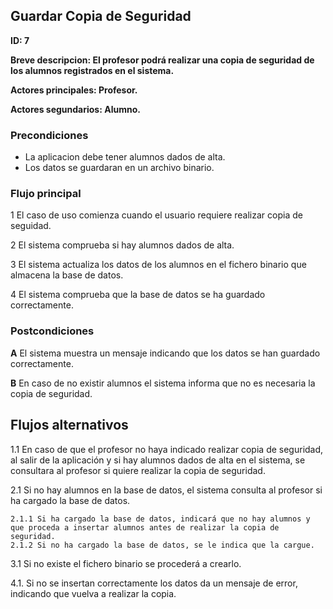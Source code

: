 
## Guardar Copia de Seguridad

**ID: 7**

**Breve descripcion: El profesor podrá realizar una copia de seguridad de los alumnos registrados en el sistema.**

**Actores principales: Profesor.**

**Actores segundarios: Alumno.**

### Precondiciones

* La aplicacion debe tener alumnos dados de alta.
* Los datos se guardaran en un archivo binario.


### Flujo principal

1 El caso de uso comienza cuando el usuario requiere realizar copia de seguidad.

2 El sistema comprueba si hay alumnos dados de alta.

3 El sistema actualiza los datos de los alumnos en el fichero binario que almacena la base de datos.

4 El sistema comprueba que la base de datos se ha guardado correctamente.


### Postcondiciones

**A** El sistema muestra un mensaje indicando que los datos se han guardado correctamente.

**B** En caso de no existir alumnos el sistema informa que no es necesaria la copia de seguridad.
 
## Flujos alternativos

1.1 En caso de que el profesor no haya indicado realizar copia de seguridad, al salir de la aplicación y si hay alumnos dados de alta en el sistema, se consultara al profesor si quiere realizar la copia de seguridad.

2.1 Si no hay alumnos en la base de datos, el sistema consulta al profesor si ha cargado la base de datos.

    2.1.1 Si ha cargado la base de datos, indicará que no hay alumnos y que proceda a insertar alumnos antes de realizar la copia de seguridad.
    2.1.2 Si no ha cargado la base de datos, se le indica que la cargue.

3.1 Si no existe el fichero binario se procederá a crearlo.

4.1. Si no se insertan correctamente los datos da un mensaje de error, indicando que vuelva a realizar la copia.
